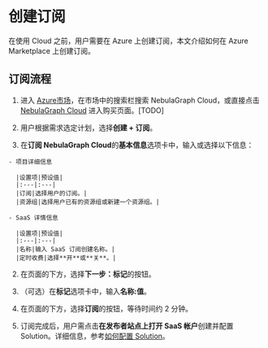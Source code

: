 # 创建订阅

在使用 Cloud 之前，用户需要在 Azure 上创建订阅，本文介绍如何在 Azure Marketplace 上创建订阅。

## 订阅流程


1. 进入 [Azure市场](https://portal.azure.com/?l=en.en-us#blade/Microsoft_Azure_Marketplace/GalleryMenuBlade/selectedMenuItemId/home)，在市场中的搜索栏搜索 NebulaGraph Cloud，或直接点击 [NebulaGraph Cloud]() 进入购买页面。[TODO]

2. 用户根据需求选定计划，选择**创建 + 订阅**。
  1. 在**订阅 NebulaGraph Cloud**的**基本信息**选项卡中，输入或选择以下信息：

    - 项目详细信息
    
      |设置项|预设值|
      |:---|:---|
      |订阅|选择用户的订阅。|
      |资源组|选择用户已有的资源组或新建一个资源组。|

    - SaaS 详情信息

      |设置项|预设值|
      |:---|:---|
      |名称|输入 SaaS 订阅创建名称。|
      |定时收费|选择**开**或**关**。|

  2. 在页面的下方，选择**下一步：标记**的按钮。
  3. （可选）在**标记**选项卡中，输入**名称:值**。
  4. 在页面的下方，选择**订阅**的按钮，等待时间约 2 分钟。

3. 订阅完成后，用户需点击**在发布者站点上打开 SaaS 帐户**创建并配置 Solution。详细信息，参考[如何配置 Solution](3.how-to-set-solution.md)。
